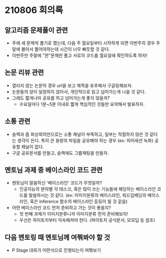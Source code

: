 # 210806 회의록

## 알고리즘 문제풀이 관련

- 주에 세 문제씩 풀기로 했는데, 다음 주 월요일부터 시작하게 되면 이번주의 경우 주말에 몰아서 풀어야하는데 시간이 너무 빠듯할 것 같다.
- 이번주만 주말에 "한"문제만 풀고 서로의 코드를 월요일에 확인하도록 하자!

## 논문 리뷰 관련

- 열리지 않는 논문의 경우 url을 보고 제목을 유추해서 구글링해보자.
- 논문들의 양이 일정하지 않아서, 개인적으로 읽고 넘어가는게 나을 것 같다.
- 그래도 짧게나마 공유를 하고 넘어가는게 좋지 않을까?
  - 수요일마다 1분~5분 이내로 짧게 핵심적인 것들만 요약해서 발표하자.

## 소통 관련

- 슬랙과 줌 화상회의만으로는 소통 채널이 부족하고, 일부는 적절하지 않은 것 같다는 생각이 든다. 특히 큰 용량의 파일을 공유해야 하는 경우 (ex: 피어세션 녹화) 공유할 채널이 없다.
- 구글 공유문서를 만들고, 슬랙에도 그룹채팅을 만들자.

## 멘토님 과제 중 베이스라인 코드 관련

- 멘토님이 말씀하신 '베이스라인' 코드가 무엇일까?
  - 인공지능의 분야별 각 태스크, 혹은 많이 쓰는 기능들에 해당하는 베이스라인 코드를 말씀하시는 것 같다. (ex: 이미지분류의 베이스라인, 워드임베딩의 베이스라인, 혹은 inference 함수의 베이스라인 등등이 될 것 같음)
- 어떤 베이스라인 코드 먼저 준비하고 가는 것이 좋을지?
  - 첫 번째 과제가 이미지분류니까 이미지분류 먼저 준비해보자!
  - 우선은 파이토치부터 익숙해져야 한다. (파이토치 공식문서, 모모딥 등 참조)

## 다음 멘토링 때 멘토님께 여쭤봐야 할 것

- P Stage 대회가 어떤식으로 진행되는지 여쭤보기
